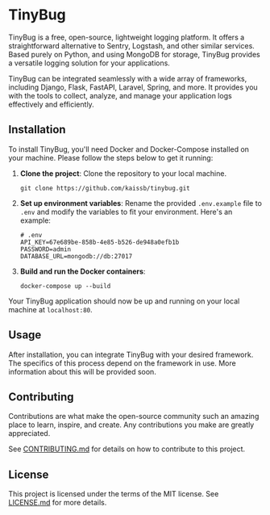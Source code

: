# TinyBug

TinyBug is a free, open-source, lightweight logging platform. It offers a straightforward alternative to Sentry, Logstash, and other similar services. Based purely on Python, and using MongoDB for storage, TinyBug provides a versatile logging solution for your applications.

TinyBug can be integrated seamlessly with a wide array of frameworks, including Django, Flask, FastAPI, Laravel, Spring, and more. It provides you with the tools to collect, analyze, and manage your application logs effectively and efficiently.

## Installation

To install TinyBug, you'll need Docker and Docker-Compose installed on your machine. Please follow the steps below to get it running:

1. **Clone the project**: Clone the repository to your local machine.

    ```
    git clone https://github.com/kaissb/tinybug.git
    ```

2. **Set up environment variables**: Rename the provided `.env.example` file to `.env` and modify the variables to fit your environment. Here's an example:

    ```
    # .env
    API_KEY=67e689be-858b-4e85-b526-de948a0efb1b
    PASSWORD=admin
    DATABASE_URL=mongodb://db:27017
    ```

3. **Build and run the Docker containers**: 

    ```
    docker-compose up --build
    ```

Your TinyBug application should now be up and running on your local machine at `localhost:80`.

## Usage

After installation, you can integrate TinyBug with your desired framework. The specifics of this process depend on the framework in use. More information about this will be provided soon.

## Contributing

Contributions are what make the open-source community such an amazing place to learn, inspire, and create. Any contributions you make are greatly appreciated.

See [CONTRIBUTING.md](CONTRIBUTING.md) for details on how to contribute to this project.

## License

This project is licensed under the terms of the MIT license. See [LICENSE.md](LICENSE.md) for more details.

